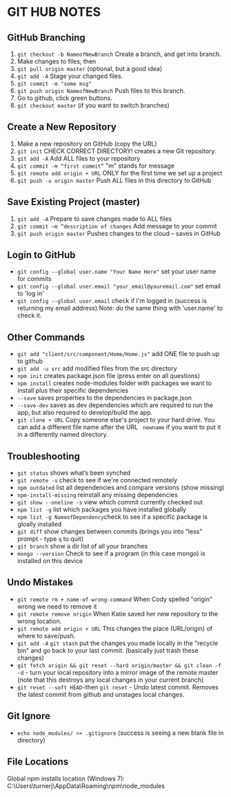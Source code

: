 # GIT HUB NOTES

## GitHub Branching
1. `git checkout -b NameofNewBranch` Create a branch, and get into branch.
2. Make changes to files, then
3. `git pull origin master` (optional, but a good idea)
4. `git add -A` Stage your changed files.
5. `git commit -m "some msg"`
6. `git push origin NameofNewBranch` Push files to this branch.
7. Go to github, click green buttons.
8. `git checkout master` (if you want to switch branches)

## Create a New Repository
1. Make a new repository on GitHub (copy the URL)
2. `git init` CHECK CORRECT DIRECTORY! creates a new Git repository.
3. `git add -A` Add ALL files to your repository
4. `git commit -m “first commit”` "m" stands for message
5. `git remote add origin + URL` ONLY for the first time we set up a project
6. `git push -u origin master` Push ALL files in this directory to GitHub

## Save Existing Project (master)
1. `git add -A` Prepare to save changes made to ALL files
2. `git commit –m “description of changes` Add message to your commit
4. `git push origin master` Pushes changes to the cloud – saves in GitHub

## Login to GitHub
- `git config --global user.name "Your Name Here"` set your user name for commits
- `git config --global user.email "your_email@youremail.com"` set email to 'log in'
- `git config --global user.email` check if I'm logged in (success is returning my email address) Note: do the same thing with 'user.name' to check it.

## Other Commands
- `git add "client/src/component/Home/Home.js"` add ONE file to push up to github
- `git add -u src` add modified files from the src directory
- `npm init` creates package.json file (press enter on all questions)
- `npm install` creates node-modules folder with packages we want to install plus their specific dependencies
- `--save` saves properties to the dependencies in package.json
- `--save-dev` saves as dev dependencies which are required to run the app, but also required to develop/build the app.
- `git clone + URL` Copy someone else's project to your hard drive. You can add a different file name after the URL ` newname` if you want to put it in a differently named directory.

## Troubleshooting
- `git status` shows what’s been synched
- `git remote -v` check to see if we're connected remotely
- `npm outdated` list all dependencies and compare versions (show missing)
- `npm-install-missing` reinstall any missing dependencies
- `git show --oneline -s` view which commit currently checked out
- `npm list -g` list which packages you have installed globally
- `npm list -g NameofDependency`check to see if a specific package is gloally installed
- `git diff` show changes between commits (brings you into "less" prompt - type `q` to quit)
- `git branch` show a dir list of all your branches
- `mongo --version` Check to see if a program (in this case mongo) is installed on this device

## Undo Mistakes
- `git remote rm + name-of-wrong-command` When Cody spelled "origin" wrong we need to remove it
- `git remote remove origin` When Katie saved her new repository to the wrong location.
- `git remote add origin + URL` This changes the place (URL/origin) of where to save/push.
- `git add -A` `git stash` put the changes you made locally in the "recycle bin" and go back to your last commit. (basically just trash these changes)
- `git fetch origin && git reset --hard origin/master && git clean -f -d` - turn your local repository into a mirror image of the remote master (note that this destroys any local changes in your current branch)
- `git reset --soft HEAD~`then `git reset` - Undo latest commit. Removes the latest commit from github and unstages local changes.

## Git Ignore
- `echo node_modules/ >> .gitignore` (success is seeing a new blank file in directory)

## File Locations
Global npm installs location (Windows 7):
C:\Users\turnerj\AppData\Roaming\npm\node_modules

